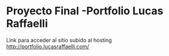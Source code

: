 # Proyecto Final -Portfolio Lucas Raffaelli
Link para acceder al sitio subido al hosting
http://portfolio.lucasraffaelli.com/
